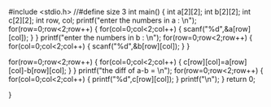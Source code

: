  #include <stdio.h>
//#define size 3
int main()
{
  int a[2][2];
  int b[2][2];
  int c[2][2];
  int row, col;
  printf("enter the numbers in a  : \n");
  for(row=0;row<2;row++)
  {
      for(col=0;col<2;col++)
      {
          scanf("%d",&a[row][col]);
      }
  }
  printf("enter the numbers in b : \n");
  for(row=0;row<2;row++)
  {
      for(col=0;col<2;col++)
      {
          scanf("%d",&b[row][col]);
      }
  }

  for(row=0;row<2;row++)
  {
      for(col=0;col<2;col++)
      {
          c[row][col]=a[row][col]-b[row][col];
      }
  }
  printf("the diff of a-b = \n");
  for(row=0;row<2;row++)
  {
      for(col=0;col<2;col++)
      {
          printf("%d",c[row][col]);
      }
      printf("\n");
  }
  return 0;

}

